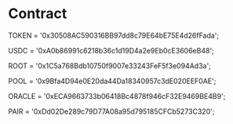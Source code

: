 # Contract
TOKEN = '0x30508AC590316BB97dd8c79E64bE75E4d26fFada';

USDC = '0xA0b86991c6218b36c1d19D4a2e9Eb0cE3606eB48';

ROOT = '0x1C5a768Bdb10750f9007e33243FeF5f3e094Ad3a';

POOL = '0x9Bfa4D94e0E20da44Da18340957c3dE020EEF0AE';

ORACLE = '0xECA9663733b06418Bc4878f946cF32E9469BE4B9';

PAIR = '0xDd02De289c79D77A08a95d795185CFCb5273C320';
